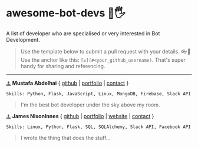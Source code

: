 # awesome-bot-devs 🤖🖐
A list of developer who are specialised or very interested in Bot Development.

> Use the template below to submit a pull request with your details. 👓🖖  
> Use the anchor like this: `[⚓](#<your_github_username)`. That's super handy for sharing and referencing.

---

[⚓](#abdelhai) **Mustafa Abdelhai** { [github](https://github.com/abdelhai) | [portfolio](https://devolio.net/mustafa) | [contact](mailto:mustafa@devolio.net) }  
```
Skills: Python, Flask, JavaScript, Linux, MongoDB, Firebase, Slack API
```
> I'm the best bot developer under the sky above my room.

<!-- space -->

[⚓](#nixoninnes) **James NixonInnes** { [github](https://github.com/NixonInnes) | [portfolio](https://devolio.net/nixoninnes) | [website](https://ogma-dev.github.io/) | [contact](mailto:james.innes@ogma-dev.com) }  
```
Skills: Linux, Python, Flask, SQL, SQLAlchemy, Slack API, Facebook API
```
> I wrote the thing that does the stuff...

<!-- space -->
